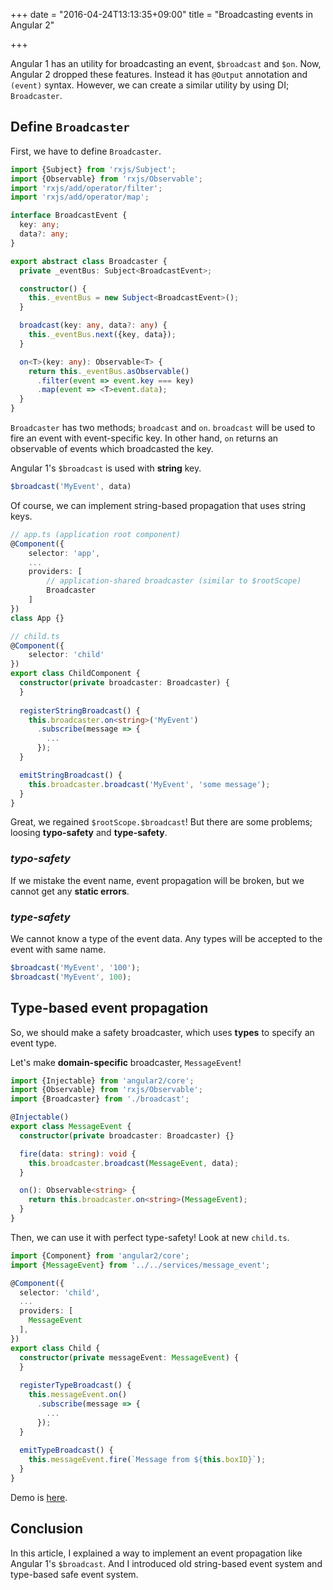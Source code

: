 +++
date = "2016-04-24T13:13:35+09:00"
title = "Broadcasting events in Angular 2"

+++

Angular 1 has an utility for broadcasting an event, `$broadcast` and `$on`. 
Now, Angular 2 dropped these features. Instead it has `@Output` annotation and `(event)` syntax.
However, we can create a similar utility by using DI; `Broadcaster`.

<!--more--> 

## Define `Broadcaster`
First, we have to define `Broadcaster`.

```ts
import {Subject} from 'rxjs/Subject';
import {Observable} from 'rxjs/Observable';
import 'rxjs/add/operator/filter';
import 'rxjs/add/operator/map';

interface BroadcastEvent {
  key: any;
  data?: any;
}

export abstract class Broadcaster {
  private _eventBus: Subject<BroadcastEvent>;

  constructor() {
    this._eventBus = new Subject<BroadcastEvent>();
  }

  broadcast(key: any, data?: any) {
    this._eventBus.next({key, data});
  }

  on<T>(key: any): Observable<T> {
    return this._eventBus.asObservable()
      .filter(event => event.key === key)
      .map(event => <T>event.data);
  }
}
``` 

`Broadcaster` has two methods; `broadcast` and `on`.
`broadcast` will be used to fire an event with event-specific key.
In other hand, `on` returns an observable of events which broadcasted the key. 

Angular 1's `$broadcast` is used with **string** key.

```js
$broadcast('MyEvent', data)
``` 

Of course, we can implement string-based propagation that uses string keys.

```ts
// app.ts (application root component)
@Component({
    selector: 'app',
    ...
    providers: [
        // application-shared broadcaster (similar to $rootScope)
        Broadcaster
    ]
})
class App {}
```

```ts
// child.ts
@Component({
    selector: 'child'
})
export class ChildComponent {
  constructor(private broadcaster: Broadcaster) {
  }
  
  registerStringBroadcast() {
    this.broadcaster.on<string>('MyEvent')
      .subscribe(message => {
        ...
      });
  }

  emitStringBroadcast() {
    this.broadcaster.broadcast('MyEvent', 'some message');
  }
}
``` 

Great, we regained `$rootScope.$broadcast`! 
But there are some problems; loosing **typo-safety** and **type-safety**. 

### _typo-safety_
If we mistake the event name, event propagation will be broken, but we cannot get any  **static errors**.

### _type-safety_
We cannot know a type of the event data.
Any types will be accepted to the event with same name.

```js
$broadcast('MyEvent', '100');
$broadcast('MyEvent', 100);
```

## Type-based event propagation
So, we should make a safety broadcaster, which uses **types** to specify an event type.

Let's make **domain-specific** broadcaster, `MessageEvent`!

```ts
import {Injectable} from 'angular2/core';
import {Observable} from 'rxjs/Observable';
import {Broadcaster} from './broadcast';

@Injectable()
export class MessageEvent {
  constructor(private broadcaster: Broadcaster) {}

  fire(data: string): void {
    this.broadcaster.broadcast(MessageEvent, data);
  }

  on(): Observable<string> {
    return this.broadcaster.on<string>(MessageEvent);
  }
}
```

Then, we can use it with perfect type-safety! Look at new `child.ts`.

```ts
import {Component} from 'angular2/core';
import {MessageEvent} from '../../services/message_event';

@Component({
  selector: 'child',
  ...
  providers: [ 
    MessageEvent
  ],
})
export class Child {
  constructor(private messageEvent: MessageEvent) {
  }
  
  registerTypeBroadcast() {
    this.messageEvent.on()
      .subscribe(message => {
        ...
      });
  }
  
  emitTypeBroadcast() {
    this.messageEvent.fire(`Message from ${this.boxID}`);
  }
}
```

Demo is [here](http://plnkr.co/edit/aJe5SUtFlnpmGXWA5eHk).

## Conclusion
In this article, I explained a way to implement an event propagation like Angular 1's `$broadcast`.
And I introduced old string-based event system and type-based safe event system.

